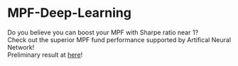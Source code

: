 # MPF-Deep-Learning
Do you believe you can boost your MPF with Sharpe ratio near 1?   
Check out the superior MPF fund performance supported by Artifical Neural Network!   
Preliminary result at [here](https://jchan-gi.github.io/MPF-Deep-Learning/)!
